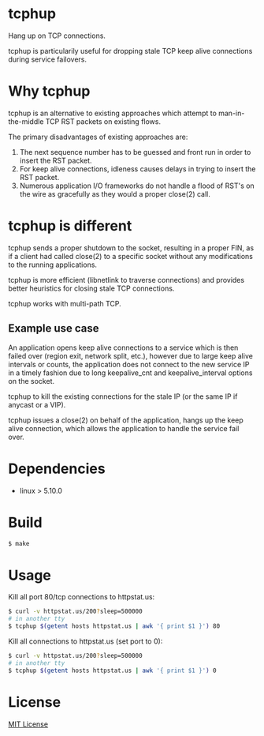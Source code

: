 # tcphup

Hang up on TCP connections.

tcphup is particularily useful for dropping stale TCP keep alive connections during service failovers.

# Why tcphup

tcphup is an alternative to existing approaches which attempt to
man-in-the-middle TCP RST packets on existing flows.

The primary disadvantages of existing approaches are:

1. The next sequence number has to be guessed and front run in order to insert
the RST packet.
2. For keep alive connections, idleness causes delays in trying to insert the
RST packet.
3. Numerous application I/O frameworks do not handle a flood of RST's on the wire as gracefully as they would a proper close(2) call.

# tcphup is different

tcphup sends a proper shutdown to the socket, resulting in a proper FIN, as if a client had
called close(2) to a specific socket without any modifications to the running applications.

tcphup is more efficient (libnetlink to traverse connections) and provides better heuristics for closing stale TCP connections.

tcphup works with multi-path TCP.

## Example use case

An application opens keep alive connections to a service which is then failed over (region exit, network split, etc.), however due to large
keep alive intervals or counts, the application does not connect to the new
service IP in a timely fashion due to long keepalive_cnt and keepalive_interval options on the socket.

tcphup to kill the existing connections for the stale IP (or the same IP if anycast or a VIP).

tcphup issues a close(2) on behalf of the application, hangs up the keep alive
connection, which allows the application to handle the service fail over.

# Dependencies
- linux > 5.10.0

# Build
```bash
$ make
```

# Usage

Kill all port 80/tcp connections to httpstat.us:

```bash
$ curl -v httpstat.us/200?sleep=500000
# in another tty
$ tcphup $(getent hosts httpstat.us | awk '{ print $1 }') 80
```

Kill all connections to httpstat.us (set port to 0):

```bash
$ curl -v httpstat.us/200?sleep=500000
# in another tty
$ tcphup $(getent hosts httpstat.us | awk '{ print $1 }') 0
```

# License
[MIT License](./LICENSE.txt)
